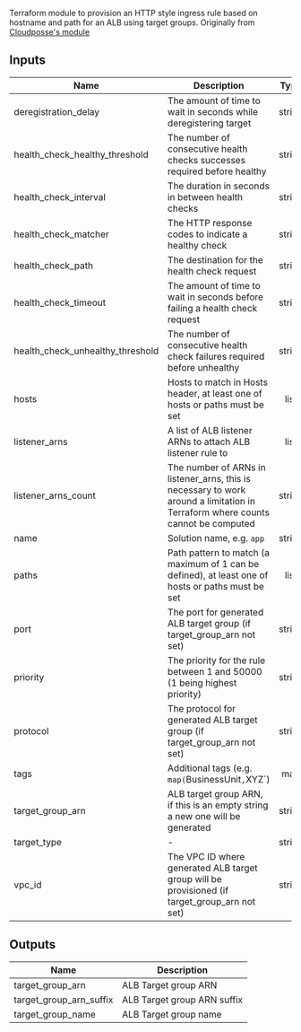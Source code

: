 Terraform module to provision an HTTP style ingress rule based on hostname and path for an ALB using target groups. Originally from [Cloudposse's module](https://github.com/cloudposse/terraform-aws-alb-ingress)

## Inputs

| Name | Description | Type | Default | Required |
|------|-------------|:----:|:-----:|:-----:|
| deregistration\_delay | The amount of time to wait in seconds while deregistering target | string | `15` | no |
| health\_check\_healthy\_threshold | The number of consecutive health checks successes required before healthy | string | `2` | no |
| health\_check\_interval | The duration in seconds in between health checks | string | `15` | no |
| health\_check\_matcher | The HTTP response codes to indicate a healthy check | string | `200-399` | no |
| health\_check\_path | The destination for the health check request | string | `/` | no |
| health\_check\_timeout | The amount of time to wait in seconds before failing a health check request | string | `10` | no |
| health\_check\_unhealthy\_threshold | The number of consecutive health check failures required before unhealthy | string | `2` | no |
| hosts | Hosts to match in Hosts header, at least one of hosts or paths must be set | list | `<list>` | no |
| listener\_arns | A list of ALB listener ARNs to attach ALB listener rule to | list | `<list>` | no |
| listener\_arns\_count | The number of ARNs in listener_arns, this is necessary to work around a limitation in Terraform where counts cannot be computed | string | `0` | no |
| name | Solution name, e.g. `app` | string | - | yes |
| paths | Path pattern to match (a maximum of 1 can be defined), at least one of hosts or paths must be set | list | `<list>` | no |
| port | The port for generated ALB target group (if target_group_arn not set) | string | `80` | no |
| priority | The priority for the rule between 1 and 50000 (1 being highest priority) | string | `100` | no |
| protocol | The protocol for generated ALB target group (if target_group_arn not set) | string | `HTTP` | no |
| tags | Additional tags (e.g. `map(`BusinessUnit`,`XYZ`) | map | `<map>` | no |
| target\_group\_arn | ALB target group ARN, if this is an empty string a new one will be generated | string | `` | no |
| target\_type | - | string | `ip` | no |
| vpc\_id | The VPC ID where generated ALB target group will be provisioned (if target_group_arn not set) | string | - | yes |

## Outputs

| Name | Description |
|------|-------------|
| target\_group\_arn | ALB Target group ARN |
| target\_group\_arn\_suffix | ALB Target group ARN suffix |
| target\_group\_name | ALB Target group name |
